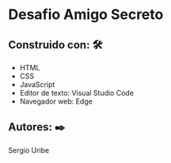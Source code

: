 # Desafio Amigo Secreto #

## Construido con: 🛠️ ##
- HTML
- CSS
- JavaScript
- Editor de texto: Visual Studio Code
- Navegador web: Edge

## Autores: ✒️ ##
Sergio Uribe
